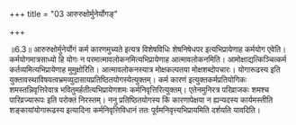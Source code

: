 +++
title = "03 आरुरुक्षोर्मुनेर्योगङ्"

+++
  
  
॥6.3॥ आरुरुक्षोर्मुनेर्योगं कर्म कारणमुच्यते इत्यत्र विशेषविधिः
शेषनिषेधपर इत्यभिप्रायेणाह कर्मयोग एवेति। कर्मयोगमात्रसाध्यो हि योगः न
परमात्मावलोकनमित्यभिप्रायेणाह आत्मावलोकनमिति। आमोक्षाद्यत्किञ्चित्कर्म
कर्तव्यमित्यभिप्रायेणाह मुमुक्षोरिति। आत्मावलोकनस्यात्र मोक्षकल्पतया
मोक्षशब्दोपचारः। योगारूढस्य इति
युक्तावस्थाविषयत्वभ्रमव्युदासायप्रतिष्ठितयोगस्येत्युक्तम्। कर्म कारणं
इत्युक्तकर्मप्रतियोगिकः शमस्तन्निवृत्तिरेवात्र
भवितुमर्हतीत्यभिप्रायेणशमः कर्मनिवृत्तिरित्युक्तम्। एतेनमुनिरत्र
परिव्राजकः शमश्च पारिव्रज्यारूपः इति परोक्तं निरस्तम्। ननु
प्रतिष्ठितयोगस्य किं कारणापेक्षया न ह्यन्यदस्य कार्यमस्तीति
शङ्कायांयोगारूढस्य इत्यादिना कर्मनिवृत्तिविधानं ततः
पूर्वमनिवृत्त्यभिप्रायमिति दर्शयति यावदिति।  
  

